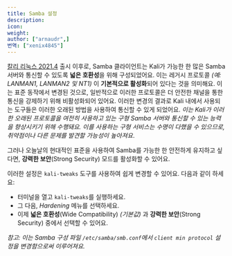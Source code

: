 ```yaml
---
title: Samba 설정
description:
icon:
weight:
author: ["arnaudr",]
번역: ["xenix4845"]
---
```


[칼리 리눅스 2021.4](/blog/kali-linux-2021-4-release/) 출시 이후로, Samba 클라이언트는 Kali가 가능한 한 많은 Samba 서버와 통신할 수 있도록 **넓은 호환성**을 위해 구성되었어요. 이는 레거시 프로토콜 _(예: LANMAN1, LANMAN2 및 NT1)_ 이 **기본적으로 활성화**되어 있다는 것을 의미해요. 이는 표준 동작에서 변경된 것으로, 일반적으로 이러한 프로토콜은 더 안전한 채널을 통한 통신을 강제하기 위해 비활성화되어 있어요. 이러한 변경의 결과로 Kali 내에서 사용되는 도구들은 이러한 오래된 방법을 사용하여 통신할 수 있게 되었어요. _이는 Kali가 이러한 오래된 프로토콜을 여전히 사용하고 있는 구형 Samba 서버와 통신할 수 있는 능력을 향상시키기 위해 수행돼요. 이를 사용하는 구형 서비스는 수명이 다했을 수 있으므로, 취약점이나 다른 문제를 발견할 가능성이 높아져요_.

그러나 오늘날의 현대적인 표준을 사용하여 Samba를 가능한 한 안전하게 유지하고 싶다면, **강력한 보안**(Strong Security) 모드를 활성화할 수 있어요.

이러한 설정은 `kali-tweaks` 도구를 사용하여 쉽게 변경할 수 있어요. 다음과 같이 하세요:

- 터미널을 열고 `kali-tweaks`를 실행하세요. 
- 그 다음, _Hardening_ 메뉴를 선택하세요.
- 이제 **넓은 호환성**(Wide Compatibility) _(기본값)_ 과 **강력한 보안**(Strong Security) 중에서 선택할 수 있어요.

_참고: 이는 Samba 구성 파일 `/etc/samba/smb.conf`에서 `client min protocol` 설정을 변경함으로써 이루어져요._
